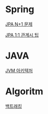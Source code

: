 # Spring

[JPA N+1 문제](https://github.com/cookker/todayILearned/blob/master/spring/20200423.md)

[JPA 1:1 관계시 팁](https://github.com/cookker/todayILearned/blob/master/spring/20200426.md)

# JAVA

[JVM 아키텍처](https://github.com/cookker/todayILearned/blob/master/java/20200427.md)



# Algoritm

[백트래킹](https://github.com/cookker/todayILearned/tree/master/algorithm)



